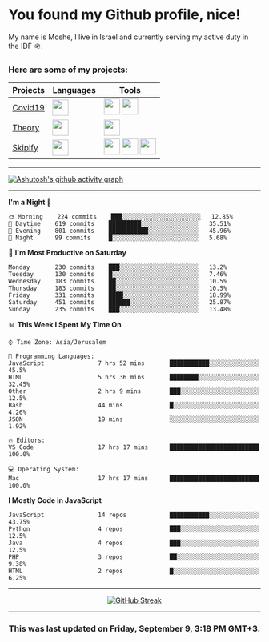 <h1>You found my Github profile, nice!</h1>
<p>
    My name is Moshe, I live in Israel and currently serving my active duty in the IDF 🪖.
</p>

<h3>Here are some of my projects:</h3>

| Projects                                          | Languages                                                                                   | Tools                                                                                                                                                                                                                                                                       |
| ------------------------------------------------- | ------------------------------------------------------------------------------------------- | --------------------------------------------------------------------------------------------------------------------------------------------------------------------------------------------------------------------------------------------------------------------------- |
| [Covid19](https://github.com/jewishmoses/covid19) | <img height="32" width="32" src="https://unpkg.com/simple-icons@v6/icons/php.svg" />        | <img height="32" width="32" src="https://unpkg.com/simple-icons@v6/icons/laravel.svg" /> <img height="32" width="32" src="https://unpkg.com/simple-icons@v6/icons/livewire.svg" />                                                                                          |
| [Theory](https://github.com/jewishmoses/theory)   | <img height="32" width="32" src="https://unpkg.com/simple-icons@v6/icons/python.svg" />     | <img height="32" width="32" src="https://unpkg.com/simple-icons@v6/icons/django.svg" />                                                                                                                                                                                     |
| [Skipify](https://github.com/jewishmoses/skipify) | <img height="32" width="32" src="https://unpkg.com/simple-icons@v6/icons/javascript.svg" /> | <img height="32" width="32" src="https://unpkg.com/simple-icons@v6/icons/sqlite.svg" /> <img height="32" width="32" src="https://unpkg.com/simple-icons@v6/icons/sequelize.svg" /> <img height="32" width="32" src="https://unpkg.com/simple-icons@v6/icons/express.svg" /> |

<hr />

[![Ashutosh's github activity graph](https://activity-graph.herokuapp.com/graph?username=jewishmoses&theme=github&bg_color=fff&line=216e39&color=000&point=000)](https://github.com/jewishmoses/github-readme-activity-graph)

<hr />

<!--START_SECTION:waka-->
**I'm a Night 🦉** 

```text
🌞 Morning    224 commits    ███░░░░░░░░░░░░░░░░░░░░░░   12.85% 
🌆 Daytime    619 commits    █████████░░░░░░░░░░░░░░░░   35.51% 
🌃 Evening    801 commits    ███████████░░░░░░░░░░░░░░   45.96% 
🌙 Night      99 commits     █░░░░░░░░░░░░░░░░░░░░░░░░   5.68%

```
📅 **I'm Most Productive on Saturday** 

```text
Monday       230 commits    ███░░░░░░░░░░░░░░░░░░░░░░   13.2% 
Tuesday      130 commits    █░░░░░░░░░░░░░░░░░░░░░░░░   7.46% 
Wednesday    183 commits    ██░░░░░░░░░░░░░░░░░░░░░░░   10.5% 
Thursday     183 commits    ██░░░░░░░░░░░░░░░░░░░░░░░   10.5% 
Friday       331 commits    ████░░░░░░░░░░░░░░░░░░░░░   18.99% 
Saturday     451 commits    ██████░░░░░░░░░░░░░░░░░░░   25.87% 
Sunday       235 commits    ███░░░░░░░░░░░░░░░░░░░░░░   13.48%

```


📊 **This Week I Spent My Time On** 

```text
⌚︎ Time Zone: Asia/Jerusalem

💬 Programming Languages: 
JavaScript               7 hrs 52 mins       ███████████░░░░░░░░░░░░░░   45.5% 
HTML                     5 hrs 36 mins       ████████░░░░░░░░░░░░░░░░░   32.45% 
Other                    2 hrs 9 mins        ███░░░░░░░░░░░░░░░░░░░░░░   12.5% 
Bash                     44 mins             █░░░░░░░░░░░░░░░░░░░░░░░░   4.26% 
JSON                     19 mins             ░░░░░░░░░░░░░░░░░░░░░░░░░   1.92%

🔥 Editors: 
VS Code                  17 hrs 17 mins      █████████████████████████   100.0%

💻 Operating System: 
Mac                      17 hrs 17 mins      █████████████████████████   100.0%

```

**I Mostly Code in JavaScript** 

```text
JavaScript               14 repos            ███████████░░░░░░░░░░░░░░   43.75% 
Python                   4 repos             ███░░░░░░░░░░░░░░░░░░░░░░   12.5% 
Java                     4 repos             ███░░░░░░░░░░░░░░░░░░░░░░   12.5% 
PHP                      3 repos             ██░░░░░░░░░░░░░░░░░░░░░░░   9.38% 
HTML                     2 repos             █░░░░░░░░░░░░░░░░░░░░░░░░   6.25%

```



<!--END_SECTION:waka-->

<hr />

<div align="center">

[![GitHub Streak](https://github-readme-streak-stats.herokuapp.com?user=jewishmoses&date_format=M%20j%5B%2C%20Y%5D)](https://git.io/streak-stats)

</div>

<hr/>

<div align="center">
    <h3>This was last updated on Friday, September 9, 3:18 PM GMT+3.</h3>
</div>

